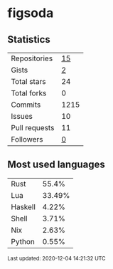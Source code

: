 # figsoda


## Statistics

<table>
    <tr>
        <td>Repositories</td>
        <td><a href="https://github.com/figsoda?tab=repositories">15</a></td>
    </tr>
    <tr>
        <td>Gists</td>
        <td><a href="https://gist.github.com/figsoda">2</a></td>
    </tr>
    <tr>
        <td>Total stars</td>
        <td>24</td>
    </tr>
    <tr>
        <td>Total forks</td>
        <td>0</td>
    </tr>
    <tr>
        <td>Commits</td>
        <td>1215</td>
    </tr>
    <tr>
        <td>Issues</td>
        <td>10</td>
    </tr>
    <tr>
        <td>Pull requests</td>
        <td>11</td>
    </tr>
    <tr>
        <td>Followers</td>
        <td><a href="https://github.com/figsoda?tab=followers">0</a></td>
    </tr>
</table>


## Most used languages

<table>
<tr><td>Rust</td><td>55.4%</td></tr>
<tr><td>Lua</td><td>33.49%</td></tr>
<tr><td>Haskell</td><td>4.22%</td></tr>
<tr><td>Shell</td><td>3.71%</td></tr>
<tr><td>Nix</td><td>2.63%</td></tr>
<tr><td>Python</td><td>0.55%</td></tr>
</table>


<sub>Last updated: 2020-12-04 14:21:32 UTC</sub>
